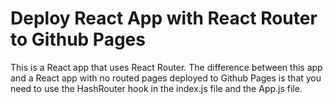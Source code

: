 # Deploy React App with React Router to Github Pages

This is a React app that uses React Router. The difference between this app and a React app with no routed pages deployed to Github Pages is that you need to use the HashRouter hook in the index.js file and the App.js file.